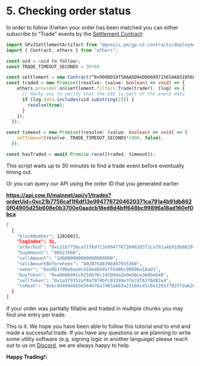 # 5. Checking order status

In order to follow if/when your order has been matched you can either subscribe to “Trade” events by the [Settlement Contract](https://etherscan.io/address/0x3328f5f2cEcAF00a2443082B657CedEAf70bfAEf):

```typescript
import GPv2SettlementArtifact from "@gnosis.pm/gp-v2-contracts/deployments/mainnet/GPv2Settlement.json";
import { Contract, ethers } from "ethers";

const uid = <uid to follow>;
const TRADE_TIMEOUT_SECONDS = 30*60

const settlement = new Contract(“0x9008D19f58AAbD9eD0D60971565AA8510560ab41”, GPv2SettlementArtifact.abi, ethers.provider)
const traded = new Promise((resolve: (value: boolean) => void) => {
    ethers.provider.on(settlement.filters.Trade(trader), (log) => {
      // Hacky way to verify that the UID is part of the event data
      if (log.data.includes(uid.substring(2))) {
        resolve(true);
      }
    });
  });

const timeout = new Promise((resolve: (value: boolean) => void) => {
    setTimeout(resolve, TRADE_TIMEOUT_SECONDS*1000, false);
  });

const hasTraded = await Promise.race([traded, timeout]);
```

This script waits up to 30 minutes to find a trade event before eventually timing out.

Or you can query our API using the order ID that you generated earlier

**https://api.cow.fi/mainnet/api/v1/trades?orderUid=0xc21b7756caf1f6df13e9947767204620371ca791a4b91db8620f04905d25b608e0b3700e0aadcb18ed8d4bff648bc99896a18ad160ef0bca**

```bash
[
  {
    "blockNumber": 12826021,
    "logIndex": 31,
    "orderUid": "0xc21b7756caf1f6df13e9947767204620371ca791a4b91db8620f04905d25b608e0b3700e0aadcb18ed8d4bff648bc99896a18ad160ef0bca",
    "buyAmount": "80623566",
    "sellAmount": "100000000000000000000",
    "sellAmountBeforeFees": "89287648398497935360",
    "owner": "0xe0b3700e0aadcb18ed8d4bff648bc99896a18ad1",
    "buyToken": "0xa0b86991c6218b36c1d19d4a2e9eb0ce3606eb48",
    "sellToken": "0x1a5f9352af8af974bfc03399e3767df6370d82e4",
    "txHash": "0xbcdd49946b56564b7ba7403ab63a2316ece5c6e12657782ffda620d192e591a0"
  }
]
```

If your order was partially fillable and traded in multiple chunks you may find one entry per trade.

This is it. We hope you have been able to follow this tutorial end to end and made a successful trade. If you have any questions or are planning to write some utility software (e.g. signing logic in another language) please reach out to us on [Discord](https://discord.gg/cowswap), we are always happy to help.

**Happy Trading!**\
